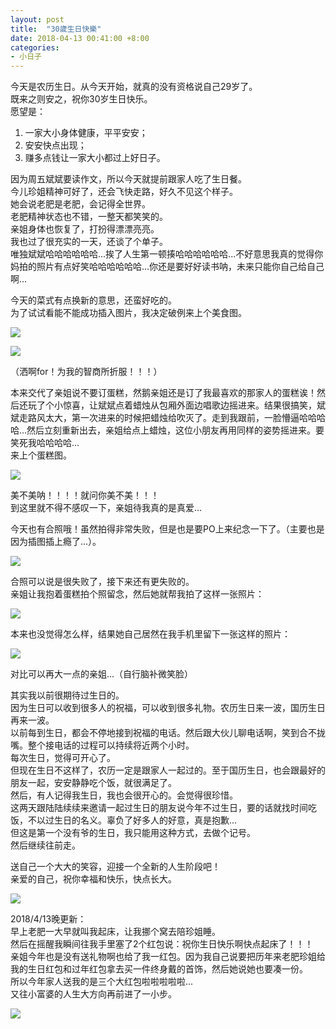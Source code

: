 ```yaml
---
layout: post
title:  "30歲生日快樂"
date: 2018-04-13 00:41:00 +8:00
categories: 
- 小日子
---
```


今天是农历生日。从今天开始，就真的没有资格说自己29岁了。  
既来之则安之，祝你30岁生日快乐。  
愿望是：
1. 一家大小身体健康，平平安安；  
2. 安安快点出现；  
3. 赚多点钱让一家大小都过上好日子。  

因为周五斌斌要读作文，所以今天就提前跟家人吃了生日餐。  
今儿珍姐精神可好了，还会飞快走路，好久不见这个样子。  
她会说老肥是老肥，会记得全世界。  
老肥精神状态也不错，一整天都笑笑的。  
亲姐身体也恢复了，打扮得漂漂亮亮。  
我也过了很充实的一天，还谈了个单子。  
唯独斌斌哈哈哈哈哈哈...挨了人生第一顿揍哈哈哈哈哈哈...不好意思我真的觉得你妈拍的照片有点好笑哈哈哈哈哈哈...你还是要好好读书呐，未来只能你自己给自己啊...  

今天的菜式有点换新的意思，还蛮好吃的。  
为了试试看能不能成功插入图片，我决定破例来上个美食图。 

![](/media/IMG_2896.jpg)

![](/media/IMG_2897.jpg)

（洒啊for！为我的智商所折服！！！）  

本来交代了亲姐说不要订蛋糕，然鹅亲姐还是订了我最喜欢的那家人的蛋糕诶！然后还玩了个小惊喜，让斌斌点着蜡烛从包厢外面边唱歌边摇进来。结果很搞笑，斌斌走路风太大，第一次进来的时候把蜡烛给吹灭了。走到我跟前，一脸懵逼哈哈哈哈...然后立刻重新出去，亲姐给点上蜡烛，这位小朋友再用同样的姿势摇进来。要笑死我哈哈哈哈...  
来上个蛋糕图。  

![](/media/IMG_2882.jpg)

美不美呐！！！！就问你美不美！！！  
到这里就不得不感叹一下，亲姐待我真的是真爱...


今天也有合照哦！虽然拍得非常失败，但是也是要PO上来纪念一下了。（主要也是因为插图插上瘾了...）。

![](/media/IMG_2887.jpg)

合照可以说是很失败了，接下来还有更失败的。  
亲姐让我抱着蛋糕拍个照留念，然后她就帮我拍了这样一张照片：  

![](/media/IMG_2886.jpg)

本来也没觉得怎么样，结果她自己居然在我手机里留下一张这样的照片：  

![](/media/IMG_2883.jpg)

对比可以再大一点的亲姐...（自行脑补微笑脸）  

其实我以前很期待过生日的。  
因为生日可以收到很多人的祝福，可以收到很多礼物。农历生日来一波，国历生日再来一波。  
以前每到生日，都会不停地接到祝福的电话。然后跟大伙儿聊电话啊，笑到合不拢嘴。整个接电话的过程可以持续将近两个小时。  
每次生日，觉得可开心了。  
但现在生日不这样了，农历一定是跟家人一起过的。至于国历生日，也会跟最好的朋友一起，安安静静吃个饭，就很满足了。  
然后，有人记得我生日，我也会很开心的。会觉得很珍惜。  
这两天跟陆陆续续来邀请一起过生日的朋友说今年不过生日，要的话就找时间吃饭，不以过生日的名义。辜负了好多人的好意，真是抱歉...  
但这是第一个没有爷的生日，我只能用这种方式，去做个记号。  
然后继续往前走。  

送自己一个大大的笑容，迎接一个全新的人生阶段吧！  
亲爱的自己，祝你幸福和快乐，快点长大。  

![](/media/IMG_2898.jpg)  

2018/4/13晚更新：  
早上老肥一大早就叫我起床，让我挪个窝去陪珍姐睡。  
然后在摇醒我瞬间往我手里塞了2个红包说：祝你生日快乐啊快点起床了！！！  
亲姐今年也是没有送礼物啊也给了我一红包。因为我自己说要把历年来老肥珍姐给我的生日红包和过年红包拿去买一件终身戴的首饰，然后她说她也要凑一份。  
所以今年家人送我的是三个大红包啦啦啦啦啦...  
又往小富婆的人生大方向再前进了一小步。  

 ![](/media/IMG_2901.jpg)   

